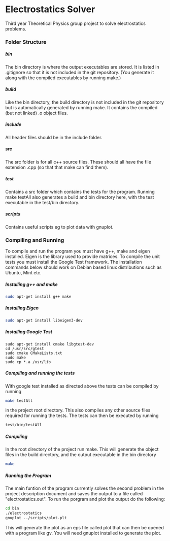 # Electrostatics Solver

Third year Theoretical Physics group project to solve electrostatics problems.


### Folder Structure

##### bin
The bin directory is where the output executables are stored. It is listed in .gitignore so that it is not included in the git repository. (You generate it along with the compiled executables by running make.)

##### build
Like the bin directory, the build directory is not included in the git repository but is automatically generated by running make. It contains the compiled (but not linked) .o object files.

##### include
All header files should be in the include folder. 

##### src
The src folder is for all c++ source files. These should all have the file extension .cpp (so that that make can find them).

##### test
Contains a src folder which contains the tests for the program. Running make testAll also generates a build and bin directory here, with the test executable in the test/bin directory.

##### scripts
Contains useful scripts eg to plot data with gnuplot.



### Compiling and Running

To compile and run the program you must have g++, make and eigen installed. Eigen is the library used to provide matrices. To compile the unit tests you must install the Google Test framework. The installation commands below should work on Debian based linux distributions such as Ubuntu, Mint etc.

##### Installing g++ and make
```bash
sudo apt-get install g++ make
```

##### Installing Eigen
```bash
sudo apt-get install libeigen3-dev
```

##### Installing Google Test
```
sudo apt-get install cmake libgtest-dev
cd /usr/src/gtest
sudo cmake CMakeLists.txt
sudo make
sudo cp *.a /usr/lib
```

##### Compiling and running the tests
With google test installed as directed above the tests can be compiled by running
```bash
make testAll
```
in the project root directory. This also compiles any other source files required for running the tests.
The tests can then be executed by running
```bash
test/bin/testAll
```

##### Compiling
In the root directory of the project run make. This will generate the object files in the build directory, and the output executable in the bin directory
```bash
make
```

##### Running the Program
The main funtion of the program currently solves the second problem in the project description document and saves the output to a file called "electrostatics.out". To run the porgram and plot the output do the following:
```bash
cd bin
./electrostatics
gnuplot ../scripts/plot.plt
```

This will generate the plot as an eps file called plot that can then be opened with a program like gv. You will need gnuplot installed to generate the plot.
